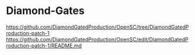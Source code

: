 # Diamond-Gates
https://github.com/DiamondGatedProduction/OpenSC/tree/DiamondGatedProduction-patch-1
https://github.com/DiamondGatedProduction/OpenSC/edit/DiamondGatedProduction-patch-1/README.md
